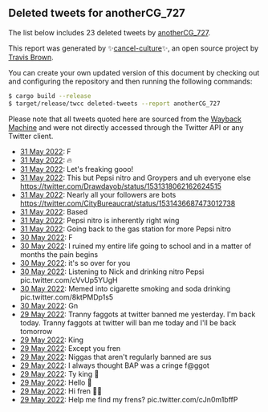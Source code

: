 ## Deleted tweets for anotherCG_727

The list below includes 23 deleted tweets by
[anotherCG_727](https://twitter.com/anotherCG_727).



This report was generated by ✨[cancel-culture](https://github.com/travisbrown/cancel-culture)✨,
an open source project by [Travis Brown](https://twitter.com/travisbrown).

You can create your own updated version of this document by checking out and configuring the
repository and then running the following commands:

```bash
$ cargo build --release
$ target/release/twcc deleted-tweets --report anotherCG_727
```

Please note that all tweets quoted here are sourced from the
[Wayback Machine](https://web.archive.org) and were not directly accessed through the Twitter API or
any Twitter client.

* [31 May 2022](https://web.archive.org/web/20220531035042/https://twitter.com/anotherCG_727/status/1531483225746558976): F <!--1531483225746558976-->
* [31 May 2022](https://web.archive.org/web/20220531032344/https://twitter.com/anotherCG_727/status/1531476394114535424): 🔥 <!--1531476394114535424-->
* [31 May 2022](https://web.archive.org/web/20220531015943/https://twitter.com/anotherCG_727/status/1531454102659420161): Let's freaking gooo! <!--1531454102659420161-->
* [31 May 2022](https://web.archive.org/web/20220531013618/https://twitter.com/anotherCG_727/status/1531449351435862023): This but Pepsi nitro and Groypers and uh everyone else https://twitter.com/Drawdayob/status/1531318062162624515 <!--1531449351435862023-->
* [31 May 2022](https://web.archive.org/web/20220531005958/https://twitter.com/anotherCG_727/status/1531440127851085825): Nearly all your followers are bots https://twitter.com/CityBureaucrat/status/1531436687473012738 <!--1531440127851085825-->
* [31 May 2022](https://web.archive.org/web/20220531005720/https://twitter.com/anotherCG_727/status/1531439446507274240): Based <!--1531439446507274240-->
* [31 May 2022](https://web.archive.org/web/20220531004635/https://twitter.com/anotherCG_727/status/1531436249071992834): Pepsi nitro is inherently right wing <!--1531436249071992834-->
* [31 May 2022](https://web.archive.org/web/20220531003122/https://twitter.com/anotherCG_727/status/1531432984120786944): Going back to the gas station for more Pepsi nitro <!--1531432984120786944-->
* [30 May 2022](https://web.archive.org/web/20220530214814/https://twitter.com/anotherCG_727/status/1531391815735296002): F <!--1531391815735296002-->
* [30 May 2022](https://web.archive.org/web/20220530214656/https://twitter.com/anotherCG_727/status/1531391644477624321): I ruined my entire life going to school and in a matter of months the pain begins <!--1531391644477624321-->
* [30 May 2022](https://web.archive.org/web/20220530192740/https://twitter.com/anotherCG_727/status/1531356564698849281): it's so over for you <!--1531356564698849281-->
* [30 May 2022](https://web.archive.org/web/20220530190323/https://twitter.com/anotherCG_727/status/1531350543033049094): Listening to Nick and drinking nitro Pepsi pic.twitter.com/cVvUp5YUgH <!--1531350543033049094-->
* [30 May 2022](https://web.archive.org/web/20220530185347/https://twitter.com/anotherCG_727/status/1531347903440207873): Memed into cigarette smoking and soda drinking pic.twitter.com/8ktPMDp1s5 <!--1531347903440207873-->
* [30 May 2022](https://web.archive.org/web/20220530032430/https://twitter.com/anotherCG_727/status/1531114187585425408): Gn <!--1531114187585425408-->
* [29 May 2022](https://web.archive.org/web/20220529233340/https://twitter.com/anotherCG_727/status/1531056105966665730): Tranny faggots at twitter banned me yesterday. I'm back today. Tranny faggots at twitter will ban me today and I'll be back tomorrow <!--1531056105966665730-->
* [29 May 2022](https://web.archive.org/web/20220529225034/https://twitter.com/anotherCG_727/status/1531045193100705792): King <!--1531045193100705792-->
* [29 May 2022](https://web.archive.org/web/20220529223518/https://twitter.com/anotherCG_727/status/1531040875756806146): Except you fren <!--1531041197057253376-->
* [29 May 2022](https://web.archive.org/web/20220529223518/https://twitter.com/anotherCG_727/status/1531040875756806146): Niggas that aren't regularly banned are sus <!--1531040875756806146-->
* [29 May 2022](https://web.archive.org/web/20220529223022/https://twitter.com/anotherCG_727/status/1531039189403422720): I always thought BAP was a cringe f@ggot <!--1531039189403422720-->
* [29 May 2022](https://web.archive.org/web/20220529222456/https://twitter.com/anotherCG_727/status/1531038864541884421): Ty king 👑 <!--1531038864541884421-->
* [29 May 2022](https://web.archive.org/web/20220529222452/https://twitter.com/anotherCG_727/status/1531038828814864384): Hello 👋 <!--1531038828814864384-->
* [29 May 2022](https://web.archive.org/web/20220529222450/https://twitter.com/anotherCG_727/status/1531038789027651585): Hi fren 👋👋 <!--1531038789027651585-->
* [29 May 2022](https://web.archive.org/web/20220529221843/https://twitter.com/anotherCG_727/status/1531037203794644993): Help me find my frens? pic.twitter.com/cJn0m1bffP <!--1531037203794644993-->
